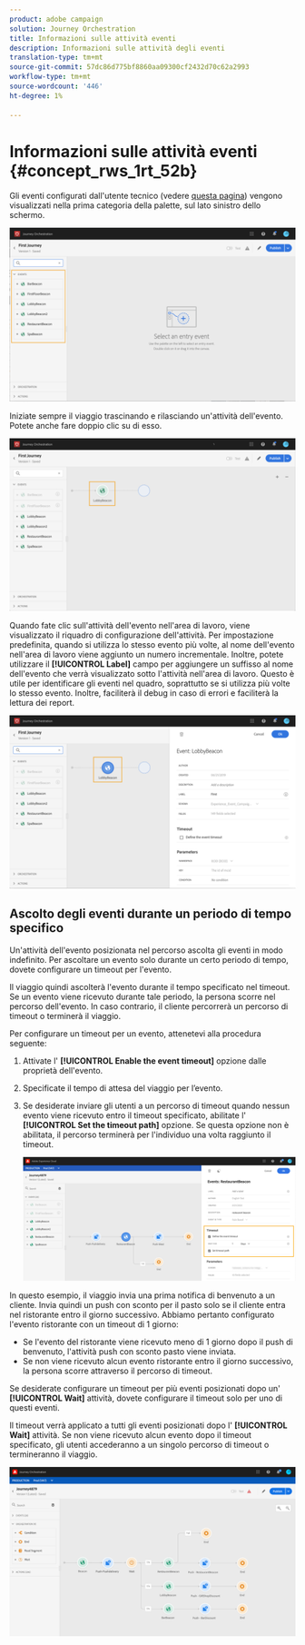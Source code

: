 ```yaml
---
product: adobe campaign
solution: Journey Orchestration
title: Informazioni sulle attività eventi
description: Informazioni sulle attività degli eventi
translation-type: tm+mt
source-git-commit: 57dc86d775bf8860aa09300cf2432d70c62a2993
workflow-type: tm+mt
source-wordcount: '446'
ht-degree: 1%

---
```



# Informazioni sulle attività eventi {#concept_rws_1rt_52b}

Gli eventi configurati dall&#39;utente tecnico (vedere [questa pagina](../event/about-events.md)) vengono visualizzati nella prima categoria della palette, sul lato sinistro dello schermo.

![](../assets/journey43.png)

Iniziate sempre il viaggio trascinando e rilasciando un&#39;attività dell&#39;evento. Potete anche fare doppio clic su di esso.

![](../assets/journey44.png)

Quando fate clic sull&#39;attività dell&#39;evento nell&#39;area di lavoro, viene visualizzato il riquadro di configurazione dell&#39;attività. Per impostazione predefinita, quando si utilizza lo stesso evento più volte, al nome dell&#39;evento nell&#39;area di lavoro viene aggiunto un numero incrementale. Inoltre, potete utilizzare il **[!UICONTROL Label]** campo per aggiungere un suffisso al nome dell&#39;evento che verrà visualizzato sotto l&#39;attività nell&#39;area di lavoro. Questo è utile per identificare gli eventi nel quadro, soprattutto se si utilizza più volte lo stesso evento. Inoltre, faciliterà il debug in caso di errori e faciliterà la lettura dei report.

![](../assets/journey33.png)

## Ascolto degli eventi durante un periodo di tempo specifico

Un&#39;attività dell&#39;evento posizionata nel percorso ascolta gli eventi in modo indefinito. Per ascoltare un evento solo durante un certo periodo di tempo, dovete configurare un timeout per l&#39;evento.

Il viaggio quindi ascolterà l&#39;evento durante il tempo specificato nel timeout. Se un evento viene ricevuto durante tale periodo, la persona scorre nel percorso dell&#39;evento. In caso contrario, il cliente percorrerà un percorso di timeout o terminerà il viaggio.

Per configurare un timeout per un evento, attenetevi alla procedura seguente:

1. Attivate l&#39; **[!UICONTROL Enable the event timeout]** opzione dalle proprietà dell&#39;evento.

1. Specificate il tempo di attesa del viaggio per l’evento.

1. Se desiderate inviare gli utenti a un percorso di timeout quando nessun evento viene ricevuto entro il timeout specificato, abilitate l&#39; **[!UICONTROL Set the timeout path]** opzione. Se questa opzione non è abilitata, il percorso terminerà per l&#39;individuo una volta raggiunto il timeout.

   ![](../assets/event-timeout.png)

In questo esempio, il viaggio invia una prima notifica di benvenuto a un cliente. Invia quindi un push con sconto per il pasto solo se il cliente entra nel ristorante entro il giorno successivo. Abbiamo pertanto configurato l&#39;evento ristorante con un timeout di 1 giorno:

* Se l&#39;evento del ristorante viene ricevuto meno di 1 giorno dopo il push di benvenuto, l&#39;attività push con sconto pasto viene inviata.
* Se non viene ricevuto alcun evento ristorante entro il giorno successivo, la persona scorre attraverso il percorso di timeout.

Se desiderate configurare un timeout per più eventi posizionati dopo un&#39; **[!UICONTROL Wait]** attività, dovete configurare il timeout solo per uno di questi eventi.

Il timeout verrà applicato a tutti gli eventi posizionati dopo l&#39; **[!UICONTROL Wait]** attività. Se non viene ricevuto alcun evento dopo il timeout specificato, gli utenti accederanno a un singolo percorso di timeout o termineranno il viaggio.

![](../assets/event-timeout-group.png)

